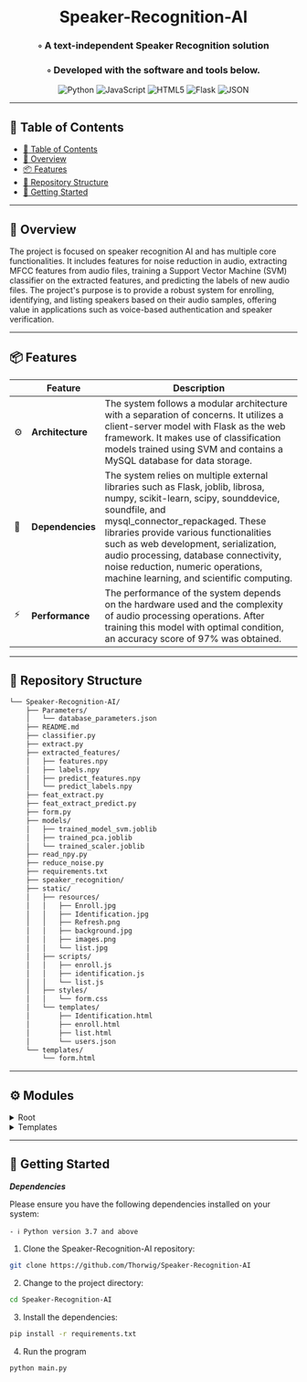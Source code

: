 <div align="center">
<h1 align="center">
<br>Speaker-Recognition-AI
</h1>
<h3>◦ A text-independent Speaker Recognition solution  </h3>
<h3>◦ Developed with the software and tools below.</h3>

<p align="center">
    
<img src="https://img.shields.io/badge/Python-3776AB.svg?style&logo=Python&logoColor=white" alt="Python" />
<img src="https://img.shields.io/badge/JavaScript-F7DF1E.svg?style&logo=JavaScript&logoColor=black" alt="JavaScript" />
<img src="https://img.shields.io/badge/HTML5-E34F26.svg?style&logo=HTML5&logoColor=white" alt="HTML5" />
<img src="https://img.shields.io/badge/Flask-000000.svg?style&logo=Flask&logoColor=white" alt="Flask" />
<img src="https://img.shields.io/badge/JSON-000000.svg?style&logo=JSON&logoColor=white" alt="JSON" />
</p>
</div>

---

## 📖 Table of Contents
- [📖 Table of Contents](#-table-of-contents)
- [📍 Overview](#-overview)
- [📦 Features](#-features)
- [📂 Repository Structure](#-repository-structure)
- [🚀 Getting Started](#-getting-started)

---


## 📍 Overview

The project is focused on speaker recognition AI and has multiple core functionalities. It includes features for noise reduction in audio, extracting MFCC features from audio files, training a Support Vector Machine (SVM) classifier on the extracted features, and predicting the labels of new audio files. The project's purpose is to provide a robust system for enrolling, identifying, and listing speakers based on their audio samples, offering value in applications such as voice-based authentication and speaker verification.

---

## 📦 Features

|    | Feature            | Description                                                                                                        |
|----|--------------------|--------------------------------------------------------------------------------------------------------------------|
| ⚙️ | **Architecture**   | The system follows a modular architecture with a separation of concerns. It utilizes a client-server model with Flask as the web framework. It makes use of classification models trained using SVM and contains a MySQL database for data storage.|
| 🔗 | **Dependencies**   | The system relies on multiple external libraries such as Flask, joblib, librosa, numpy, scikit-learn, scipy, sounddevice, soundfile, and mysql_connector_repackaged. These libraries provide various functionalities such as web development, serialization, audio processing, database connectivity, noise reduction, numeric operations, machine learning, and scientific computing.|
| ⚡️ | **Performance**    | The performance of the system depends on the hardware used and the complexity of audio processing operations. After training this model with optimal condition, an accuracy score of 97% was obtained.|
---


## 📂 Repository Structure

```sh
└── Speaker-Recognition-AI/
    ├── Parameters/
    │   └── database_parameters.json
    ├── README.md
    ├── classifier.py
    ├── extract.py
    ├── extracted_features/
    │   ├── features.npy
    │   ├── labels.npy
    │   ├── predict_features.npy
    │   └── predict_labels.npy
    ├── feat_extract.py
    ├── feat_extract_predict.py
    ├── form.py
    ├── models/
    │   ├── trained_model_svm.joblib
    │   ├── trained_pca.joblib
    │   └── trained_scaler.joblib
    ├── read_npy.py
    ├── reduce_noise.py
    ├── requirements.txt
    ├── speaker_recognition/
    ├── static/
    │   ├── resources/
    │   │   ├── Enroll.jpg
    │   │   ├── Identification.jpg
    │   │   ├── Refresh.png
    │   │   ├── background.jpg
    │   │   ├── images.png
    │   │   └── list.jpg
    │   ├── scripts/
    │   │   ├── enroll.js
    │   │   ├── identification.js
    │   │   └── list.js
    │   ├── styles/
    │   │   └── form.css
    │   └── templates/
    │       ├── Identification.html
    │       ├── enroll.html
    │       ├── list.html
    │       └── users.json
    └── templates/
        └── form.html
```


---

## ⚙️ Modules

<details closed><summary>Root</summary>

| File                                                                                                           | Summary                                                                                                                                                                                                                                                                                                                                                                                                                                                                                                                                                                                                                                                                                                                       |
| ---                                                                                                            | ---                                                                                                                                                                                                                                                                                                                                                                                                                                                                                                                                                                                                                                                                                                                           |
| [requirements.txt](https://github.com/Thorwig/Speaker-Recognition-AI/blob/main/requirements.txt)               | This code utilizes Flask for web development, joblib for serialization, librosa for audio processing, and mysql_connector_repackaged for database connectivity. It also includes functionalities for noise reduction, numeric operations using numpy, machine learning with scikit-learn, scientific computing with scipy, and audio handling using sounddevice and soundfile.                                                                                                                                                                                                                                                                                                                                                |
| [extract.py](https://github.com/Thorwig/Speaker-Recognition-AI/blob/main/extract.py)                           | This code snippet calculates the duration of an audio file, reduces noise in the audio using a separate module, and removes any directories that have fewer than 3 files in a given directory.                                                                                                                                                                                                                                                                                                                                                                                                                                                                                                                                |
| [feat_extract.py](https://github.com/Thorwig/Speaker-Recognition-AI/blob/main/feat_extract.py)                 | This code snippet processes audio files to extract MFCC features. It can either read from a specific file or capture audio from a device's input. The extracted features are then used to create a feature matrix. The code also handles error cases. The extracted features and corresponding labels are returned as numpy arrays.                                                                                                                                                                                                                                                                                                                                                                                           |
| [read_npy.py](https://github.com/Thorwig/Speaker-Recognition-AI/blob/main/read_npy.py)                         | The code reads and saves audio classification features and labels from numpy files. It prints the loaded labels and has commented out code to remove specific labels and corresponding features.                                                                                                                                                                                                                                                                                                                                                                                                                                                                                                                              |
| [reduce_noise.py](https://github.com/Thorwig/Speaker-Recognition-AI/blob/main/reduce_noise.py)                 | This code uses the scipy and noisereduce libraries to reduce noise in an audio file. It reads the audio file, applies noise reduction, and saves the cleaned audio as a new file. The file name is modified to indicate that it has been noise reduced. The function returns the path of the reduced file.                                                                                                                                                                                                                                                                                                                                                                                                                    |
| [classifier.py](https://github.com/Thorwig/Speaker-Recognition-AI/blob/main/classifier.py)                     | This code comprises two functions. The first function, "svm_classifier()", trains a Support Vector Machine (SVM) classifier on a given dataset. It preprocesses the data by scaling and applying Principal Component Analysis (PCA) for dimensionality reduction. The trained model, scaler, and PCA objects are saved for future use. The accuracy of the model on a test set is printed and returned.The second function, "svm_predict()", uses the trained model, scaler, and PCA objects to make predictions on a new dataset. It provides the predicted classes, a score indicating the confidence of the predictions, and a relevance matrix highlighting the top two predicted classes and their corresponding scores. |
| [form.py](https://github.com/Thorwig/Speaker-Recognition-AI/blob/main/form.py)                                 | This code is a Flask web application that allows users to enroll and identify themselves based on audio samples. It uses feature extraction, classification, and a MySQL database to support these functionalities. The code can handle audio file upload, transform audio from mp3 to wav format, extract features from audio, save features and labels, perform classification using SVM, and retrieve and delete data from the database.                                                                                                                                                                                                                                                                                   |
| [feat_extract_predict.py](https://github.com/Thorwig/Speaker-Recognition-AI/blob/main/feat_extract_predict.py) | The code allows for extracting features from audio files and predicting their labels. It uses the Librosa library to compute MFCC features, and extracts statistical characteristics such as mean, standard deviation, skewness, maximum value, median, and minimum value. It can process either a specified file or audio input from a device. The extracted features are then used to train a machine learning model for classification.                                                                                                                                                                                                                                                                                    |

</details>

<details closed><summary>Templates</summary>

| File                                                                                         | Summary                                                                                                                                                                                                                                                                                                    |
| ---                                                                                          | ---                                                                                                                                                                                                                                                                                                        |
| [form.html](https://github.com/Thorwig/Speaker-Recognition-AI/blob/main/templates/form.html) | This code is a basic HTML template that creates a speaker recognition web application. It includes a navigation menu and three sections for enrolling, listing, and identifying speakers. Each section has a button and an image. The code also includes a placeholder for displaying verification output. |

</details>

---

## 🚀 Getting Started

***Dependencies***

Please ensure you have the following dependencies installed on your system:

`- ℹ️ Python version 3.7 and above`

1. Clone the Speaker-Recognition-AI repository:
```sh
git clone https://github.com/Thorwig/Speaker-Recognition-AI
```

2. Change to the project directory:
```sh
cd Speaker-Recognition-AI
```

3. Install the dependencies:
```sh
pip install -r requirements.txt
```
4. Run the program
```sh
python main.py
```
